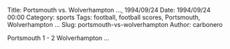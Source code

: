 Title: Portsmouth vs. Wolverhampton …, 1994/09/24
Date: 1994/09/24 00:00
Category: sports
Tags: football, football scores, Portsmouth, Wolverhampton …
Slug: portsmouth-vs-wolverhampton
Author: carbonero


Portsmouth 1 - 2 Wolverhampton …
